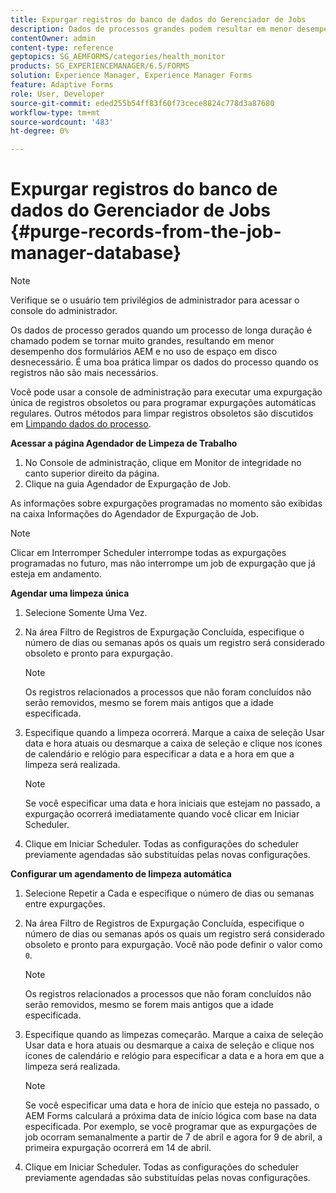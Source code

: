 ```yaml
---
title: Expurgar registros do banco de dados do Gerenciador de Jobs
description: Dados de processos grandes podem resultar em menor desempenho dos formulários AEM. É uma boa prática limpar os dados do processo quando os registros não são mais necessários.
contentOwner: admin
content-type: reference
geptopics: SG_AEMFORMS/categories/health_monitor
products: SG_EXPERIENCEMANAGER/6.5/FORMS
solution: Experience Manager, Experience Manager Forms
feature: Adaptive Forms
role: User, Developer
source-git-commit: eded255b54ff83f60f73cece8824c778d3a87680
workflow-type: tm+mt
source-wordcount: '483'
ht-degree: 0%

---
```


# Expurgar registros do banco de dados do Gerenciador de Jobs {#purge-records-from-the-job-manager-database}

>[!NOTE]
> 
> Verifique se o usuário tem privilégios de administrador para acessar o console do administrador.

Os dados de processo gerados quando um processo de longa duração é chamado podem se tornar muito grandes, resultando em menor desempenho dos formulários AEM e no uso de espaço em disco desnecessário. É uma boa prática limpar os dados do processo quando os registros não são mais necessários.

Você pode usar a console de administração para executar uma expurgação única de registros obsoletos ou para programar expurgações automáticas regulares. Outros métodos para limpar registros obsoletos são discutidos em [Limpando dados do processo](/help/forms/using/admin-help/purging-process-data.md#purging-process-data).

**Acessar a página Agendador de Limpeza de Trabalho**

1. No Console de administração, clique em Monitor de integridade no canto superior direito da página.
1. Clique na guia Agendador de Expurgação de Job.

As informações sobre expurgações programadas no momento são exibidas na caixa Informações do Agendador de Expurgação de Job.

>[!NOTE]
>
>Clicar em Interromper Scheduler interrompe todas as expurgações programadas no futuro, mas não interrompe um job de expurgação que já esteja em andamento.

**Agendar uma limpeza única**

1. Selecione Somente Uma Vez.
1. Na área Filtro de Registros de Expurgação Concluída, especifique o número de dias ou semanas após os quais um registro será considerado obsoleto e pronto para expurgação.

   >[!NOTE]
   >
   >Os registros relacionados a processos que não foram concluídos não serão removidos, mesmo se forem mais antigos que a idade especificada.

1. Especifique quando a limpeza ocorrerá. Marque a caixa de seleção Usar data e hora atuais ou desmarque a caixa de seleção e clique nos ícones de calendário e relógio para especificar a data e a hora em que a limpeza será realizada.

   >[!NOTE]
   >
   >Se você especificar uma data e hora iniciais que estejam no passado, a expurgação ocorrerá imediatamente quando você clicar em Iniciar Scheduler.

1. Clique em Iniciar Scheduler. Todas as configurações do scheduler previamente agendadas são substituídas pelas novas configurações.

**Configurar um agendamento de limpeza automática**

1. Selecione Repetir a Cada e especifique o número de dias ou semanas entre expurgações.
1. Na área Filtro de Registros de Expurgação Concluída, especifique o número de dias ou semanas após os quais um registro será considerado obsoleto e pronto para expurgação. Você não pode definir o valor como `0`.

   >[!NOTE]
   >
   >Os registros relacionados a processos que não foram concluídos não serão removidos, mesmo se forem mais antigos que a idade especificada.

1. Especifique quando as limpezas começarão. Marque a caixa de seleção Usar data e hora atuais ou desmarque a caixa de seleção e clique nos ícones de calendário e relógio para especificar a data e a hora em que a limpeza será realizada.

   >[!NOTE]
   >
   >Se você especificar uma data e hora de início que esteja no passado, o AEM Forms calculará a próxima data de início lógica com base na data especificada. Por exemplo, se você programar que as expurgações de job ocorram semanalmente a partir de 7 de abril e agora for 9 de abril, a primeira expurgação ocorrerá em 14 de abril.

1. Clique em Iniciar Scheduler. Todas as configurações do scheduler previamente agendadas são substituídas pelas novas configurações.
